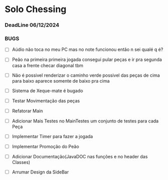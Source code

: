 # Solo Chessing
### DeadLine 06/12/2024
### BUGS
* [ ] Aúdio não toca no meu PC mas no note funcionou então n sei qualé q é?
* [ ] Peão na primeira primeira jogada consegui pular peças e ir pra segunda casa a frente checar diagonal tbm
* [ ] Não é possivel renderizar o caminho verde possivel das peças de cima para baixo aparece somente de baixo pra cima
* [ ] Sistema de Xeque-mate é bugado
* [ ] Testar Movimentação das peças
* [ ] Refatorar Main
* [ ] Adicionar Mais Testes no MainTestes um conjunto de testes para cada Peça
* [ ] Implementar Timer para fazer a jogada
* [ ] Implementar Promoção do Peão
* [ ] Adicionar Documentação(JavaDOC nas funções e no header das Classes)
* [ ] Arrumar Design da SideBar




